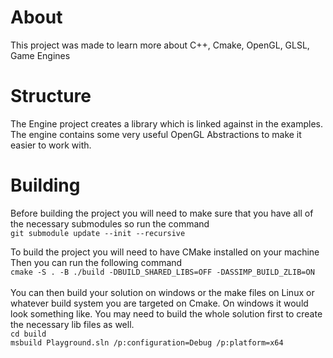 # About
This project was made to learn more about C++, Cmake, OpenGL, GLSL, Game Engines

# Structure
The Engine project creates a library which is linked against in the examples. The engine contains some very useful OpenGL Abstractions to make it easier to work with.

# Building
Before building the project you will need to make sure that you have all of the necessary submodules so run the command \
`git submodule update --init --recursive`

To build the project you will need to have CMake installed on your machine \
Then you can run the following command \
`cmake -S . -B ./build -DBUILD_SHARED_LIBS=OFF -DASSIMP_BUILD_ZLIB=ON` \
\
You can then build your solution on windows or the make files on Linux or whatever build system you are targeted on Cmake. 
On windows it would look something like. You may need to build the whole solution first to create the necessary lib files as well. \
`cd build` \
`msbuild Playground.sln /p:configuration=Debug /p:platform=x64` 

